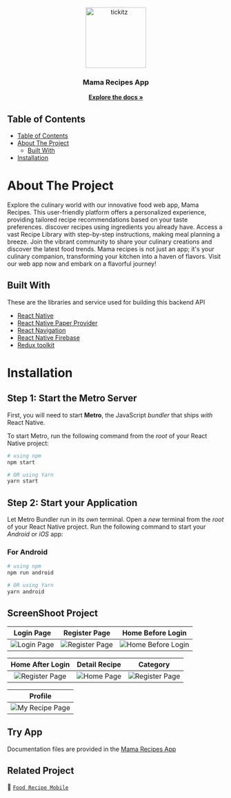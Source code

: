 <br />
<p align="center">
  <div align="center">
    <img height="140" src="https://i.postimg.cc/9F2QtL2W/book.png" alt="tickitz" border="0"/>
  </div>
  <h3 align="center">Mama Recipes App</h3>
  <p align="center">
    <a href="https://github.com/muhwanto0123/Mama_Recipe-Apps"><strong>Explore the docs »</strong></a>
    <br />
 

## Table of Contents

- [Table of Contents](#table-of-contents)
- [About The Project](#about-the-project)
  - [Built With](#built-with)
- [Installation](#installation)



# About The Project
Explore the culinary world with our innovative food web app, Mama Recipes. This user-friendly platform offers a personalized experience, providing tailored recipe recommendations based on your taste preferences.  discover recipes using ingredients you already have. Access a vast Recipe Library with step-by-step instructions, making meal planning a breeze.  Join the vibrant community to share your culinary creations and discover the latest food trends. Mama recipes is not just an app; it's your culinary companion, transforming your kitchen into a haven of flavors. Visit our web app now and embark on a flavorful journey!


## Built With

These are the libraries and service used for building this backend API

- [React Native](https://react.dev/learn)
- [React Native Paper Provider](https://reactnativepaper.com/)
- [React Navigation](https://reactnavigation.org/)
- [React Native Firebase](https://rnfirebase.io/)
- [Redux toolkit](https://redux-toolkit.js.org/)

# Installation

## Step 1: Start the Metro Server

First, you will need to start **Metro**, the JavaScript _bundler_ that ships _with_ React Native.

To start Metro, run the following command from the _root_ of your React Native project:

```bash
# using npm
npm start

# OR using Yarn
yarn start
```

## Step 2: Start your Application

Let Metro Bundler run in its _own_ terminal. Open a _new_ terminal from the _root_ of your React Native project. Run the following command to start your _Android_ or _iOS_ app:

### For Android

```bash
# using npm
npm run android

# OR using Yarn
yarn android
```

## ScreenShoot Project
| Login Page | Register Page|Home Before Login|
| :---: | :---: | :---: |
|![Login Page](https://i.postimg.cc/138hYcsk/Screenshot-1702995785.png)|![Register Page](https://i.postimg.cc/vm9RGY1X/Screenshot-1702995795.png)|![Home Before Login](https://i.postimg.cc/X7DtFGdQ/Screenshot-1702996767.png)|

| Home After Login |Detail Recipe|Category|
| :---: | :---: | :---: |
|![Register Page](https://i.postimg.cc/qRBDFyKf/Screenshot-1702997237.png)|![Home Page](https://i.postimg.cc/SQGhXxgv/Screenshot-1702995727.png)|![Register Page](https://i.postimg.cc/Kzrdg0DM/Screenshot-1702995757.png)|


| Profile |
| :---: |
|![My Recipe Page](https://i.postimg.cc/fyz17Y8g/Screenshot-1702995775.png)|

## Try App

Documentation files are provided in the [Mama Recipes App](https://github.com/muhwanto0123/Mama_Recipe-Apps/releases/tag/v.1.0.0)

## Related Project

:rocket: [`Food Recipe Mobile`](https://github.com/muhwanto0123/Mama_Recipe-Apps)


